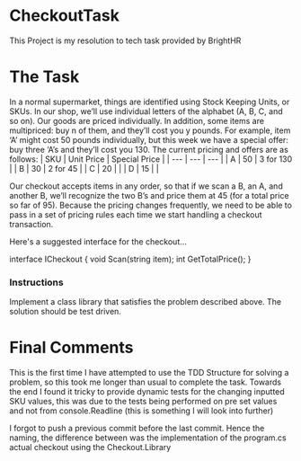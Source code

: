 # CheckoutTask

This Project is my resolution to tech task provided by BrightHR

# The Task

In a normal supermarket, things are identified using Stock Keeping Units, or SKUs. In our shop, we’ll use individual letters of the alphabet (A, B, C, and so on). Our goods are priced individually. In addition, some items are multipriced: buy n of them, and they’ll cost you y pounds. For example, item ‘A’ might cost 50 pounds individually, but this week we have a special offer: buy three ‘A’s and they’ll cost you 130. The current pricing and offers are as follows:
| SKU |	Unit Price | Special Price |
| --- | --- | --- |
| A |	50 |	3 for 130 |
| B |	30 |	2 for 45 |
| C |	20 |  |
| D |	15 |  |

Our checkout accepts items in any order, so that if we scan a B, an A, and another B, we’ll recognize the two B’s and price them at 45 (for a total price so far of 95). Because the pricing changes frequently, we need to be able to pass in a set of pricing rules each time we start handling a checkout transaction.

Here's a suggested interface for the checkout...

interface ICheckout
{
    void Scan(string item);
    int GetTotalPrice();
}

### Instructions

Implement a class library that satisfies the problem described above. The solution should be test driven.

# Final Comments

This is the first time I have attempted to use the TDD Structure for solving a problem, so this took me longer than usual to complete the task.
Towards the end I found it tricky to provide dynamic tests for the changing inputted SKU values, this was due to the tests being performed on pre set values and not from console.Readline
(this is something I will look into further)

I forgot to push a previous commit before the last commit. Hence the naming, the difference between was the implementation of the program.cs actual checkout using the Checkout.Library

